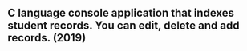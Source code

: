 ## C language console application that indexes student records. You can edit, delete and add records. (2019)
